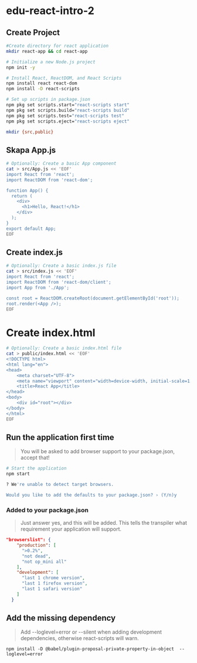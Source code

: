 # edu-react-intro-2

## Create Project

```bash
#Create directory for react application
mkdir react-app && cd react-app

# Initialize a new Node.js project
npm init -y

# Install React, ReactDOM, and React Scripts
npm install react react-dom 
npm install -D react-scripts

# Set up scripts in package.json
npm pkg set scripts.start="react-scripts start"
npm pkg set scripts.build="react-scripts build"
npm pkg set scripts.test="react-scripts test"
npm pkg set scripts.eject="react-scripts eject"

mkdir {src,public}
```

## Skapa App.js
```bash
# Optionally: Create a basic App component
cat > src/App.js << 'EOF'
import React from 'react';
import ReactDOM from 'react-dom';

function App() {
  return (
    <div>
      <h1>Hello, React!</h1>
    </div>
  );
}
export default App;
EOF
```

## Create index.js
```bash
# Optionally: Create a basic index.js file
cat > src/index.js << 'EOF'
import React from 'react';
import ReactDOM from 'react-dom/client';
import App from './App';

const root = ReactDOM.createRoot(document.getElementById('root'));
root.render(<App />);
EOF
```

# Create index.html
```bash
# Optionally: Create a basic index.html file
cat > public/index.html << 'EOF'
<!DOCTYPE html>
<html lang="en">
<head>
    <meta charset="UTF-8">
    <meta name="viewport" content="width=device-width, initial-scale=1.0">
    <title>React App</title>
</head>
<body>
    <div id="root"></div>
</body>
</html>
EOF
```

## Run the application first time

> You will be asked to add browser support to your package.json, accept that!

```bash
# Start the application
npm start

? We're unable to detect target browsers.

Would you like to add the defaults to your package.json? › (Y/n)y
```

### Added to your package.json

> Just answer yes, and this will be added.
> This tells the transpiler what requirement your application will support.

```json
"browserslist": {
    "production": [
      ">0.2%",
      "not dead",
      "not op_mini all"
    ],
    "development": [
      "last 1 chrome version",
      "last 1 firefox version",
      "last 1 safari version"
    ]
  }
```
## Add the missing dependency

> Add  --loglevel=error or --silent when adding development dependencies, otherwise react-scripts will warn.

```
npm install -D @babel/plugin-proposal-private-property-in-object  --loglevel=error
```



